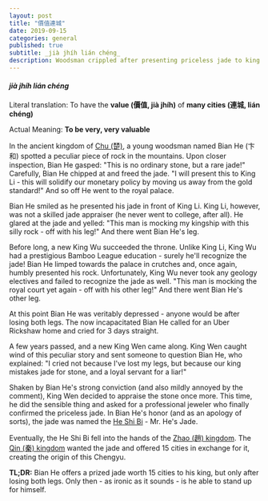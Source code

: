 ```yaml
---
layout: post
title: "價值連城"
date: 2019-09-15
categories: general
published: true
subtitle: _jià jhíh lián chéng_
description: Woodsman crippled after presenting priceless jade to king
---
```


#### _jià jhíh lián chéng_

Literal translation: To have the **value (價值, jià jhíh)**
of **many cities (連城, lián chéng)**

Actual Meaning: **To be very, very valuable**

In the ancient kingdom of
[Chu (楚)](<https://en.wikipedia.org/wiki/Chu_(state)>), a young woodsman named
Bian He (卞和) spotted a peculiar piece of rock in the mountains. Upon closer
inspection, Bian He gasped: "This is no ordinary stone, but a rare jade!"
Carefully, Bian He chipped at and freed the jade. "I will present this to King
Li - this will solidify our monetary policy by moving us away from the gold
standard!" And so off He went to the royal palace.

Bian He smiled as he presented his jade in front of King Li. King Li, however,
was not a skilled jade appraiser (he never went to college, after all). He
glared at the jade and yelled: "This man is mocking my kingship with this
silly rock - off with his leg!" And there went Bian He's leg.

Before long, a new King Wu succeeded the throne. Unlike King Li, King Wu had a
prestigious Bamboo League education - surely he'll recognize the jade! Bian He
limped towards the palace in crutches and, once again, humbly presented his
rock. Unfortunately, King Wu never took any geology electives and failed to
recognize the jade as well. "This man is mocking the royal court yet again -
off with his other leg!" And there went Bian He's other leg.

At this point Bian He was veritably depressed - anyone would be after losing
both legs. The now incapacitated Bian He called for an Uber
Rickshaw home and cried for 3 days straight.

A few years passed, and a new King Wen came along. King Wen caught wind of this
peculiar story and sent someone to question Bian He, who explained: "I cried
not because I've lost my legs, but because our king mistakes jade for stone,
and a loyal servant for a liar!"

Shaken by Bian He's strong conviction (and also mildly annoyed by the comment),
King Wen decided to appraise the stone once more. This time, he did the
sensible thing and asked for a professional jeweler who finally confirmed the
priceless jade. In Bian He's honor (and as an apology of sorts), the jade was
named the [He Shi Bi](https://en.wikipedia.org/wiki/Mr._He%27s_jade) - Mr. He's
Jade.

Eventually, the He Shi Bi fell into the hands of the
[Zhao (趙) kingdom](<https://en.wikipedia.org/wiki/Zhao_(state)>). The
[Qin (秦) kingdom](<https://en.wikipedia.org/wiki/Qin_(state)>) wanted the jade
and offered 15 cities in exchange for it, creating the origin of this Chengyu.

**TL;DR:** Bian He offers a prized jade worth 15 cities to his king, but only
after losing both legs. Only then - as ironic as it sounds - is he able to
stand up for himself.
